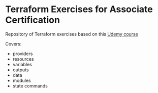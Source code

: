 # Terraform Exercises for Associate Certification

Repository of Terraform exercises based on this [Udemy course](https://bit.ly/2S3dCvM)

Covers:

- providers
- resources
- variables
- outputs
- data
- modules
- state commands